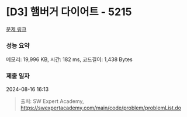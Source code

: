# [D3] 햄버거 다이어트 - 5215 

[문제 링크](https://swexpertacademy.com/main/code/problem/problemDetail.do?contestProbId=AWT-lPB6dHUDFAVT) 

### 성능 요약

메모리: 19,996 KB, 시간: 182 ms, 코드길이: 1,438 Bytes

### 제출 일자

2024-08-16 16:13



> 출처: SW Expert Academy, https://swexpertacademy.com/main/code/problem/problemList.do